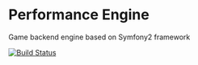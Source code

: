 Performance Engine
==================

Game backend engine based on Symfony2 framework

[![Build Status](https://secure.travis-ci.org/rodchyn/performance-engine.png)](http://travis-ci.org/rodchyn/performance-engine)

